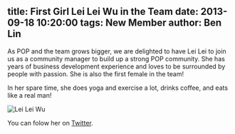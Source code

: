title: First Girl Lei Lei Wu in the Team
date: 2013-09-18 10:20:00
tags: New Member
author: Ben Lin
---

As POP and the team grows bigger, we are delighted to have Lei Lei to join us as a community manager to build up a strong POP community. She has years of business development experience and loves to be surrounded by people with passion. She is also the first female in the team!

In her spare time, she does yoga and exercise a lot, drinks coffee, and eats like a real man!

![Lei Lei Wu](/img/profile/lei-lei-wu.png)

You can folow her on [Twitter](https://twitter.com/leilei0920).
